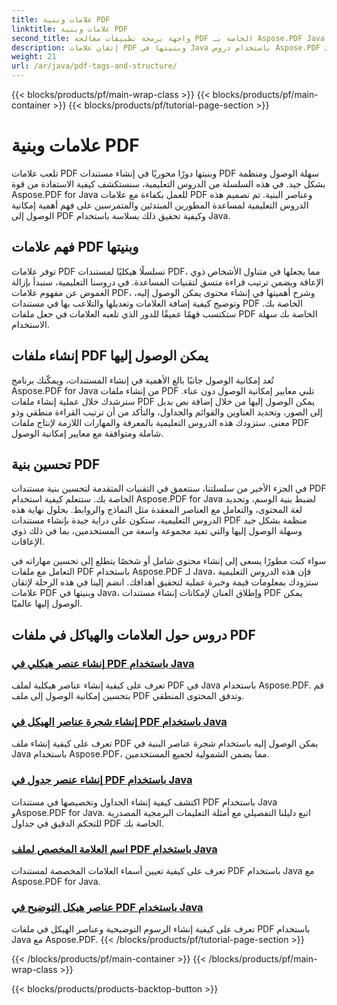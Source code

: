 ```yaml
---
title: علامات وبنية PDF
linktitle: علامات وبنية PDF
second_title: واجهة برمجة تطبيقات معالجة PDF الخاصة بـ Aspose.PDF Java
description: إتقان علامات PDF وبنيتها في Java باستخدام دروس Aspose.PDF لـ Java. أنشئ ملفات PDF منظمة وسهلة الوصول إليها دون عناء.
weight: 21
url: /ar/java/pdf-tags-and-structure/
---
```


{{< blocks/products/pf/main-wrap-class >}}
{{< blocks/products/pf/main-container >}}
{{< blocks/products/pf/tutorial-page-section >}}

# علامات وبنية PDF

تلعب علامات PDF وبنيتها دورًا محوريًا في إنشاء مستندات PDF سهلة الوصول ومنظمة بشكل جيد. في هذه السلسلة من الدروس التعليمية، سنستكشف كيفية الاستفادة من قوة Aspose.PDF for Java للعمل بكفاءة مع علامات PDF وعناصر البنية. تم تصميم هذه الدروس التعليمية لمساعدة المطورين المبتدئين والمتمرسين على فهم أهمية إمكانية الوصول إلى PDF وكيفية تحقيق ذلك بسلاسة باستخدام Java.

## فهم علامات PDF وبنيتها

توفر علامات PDF تسلسلًا هيكليًا لمستندات PDF، مما يجعلها في متناول الأشخاص ذوي الإعاقة ويضمن ترتيب قراءة متسق لتقنيات المساعدة. في دروسنا التعليمية، سنبدأ بإزالة الغموض عن مفهوم علامات PDF، وشرح أهميتها في إنشاء محتوى يمكن الوصول إليه، وتوضيح كيفية إضافة العلامات وتعديلها والتلاعب بها في مستندات PDF الخاصة بك. ستكتسب فهمًا عميقًا للدور الذي تلعبه العلامات في جعل ملفات PDF الخاصة بك سهلة الاستخدام.

## إنشاء ملفات PDF يمكن الوصول إليها

تُعد إمكانية الوصول جانبًا بالغ الأهمية في إنشاء المستندات، ويمكّنك برنامج Aspose.PDF for Java من إنشاء ملفات PDF تلبي معايير إمكانية الوصول دون عناء. سنرشدك خلال عملية إنشاء ملفات PDF يمكن الوصول إليها من خلال إضافة نص بديل إلى الصور، وتحديد العناوين والقوائم والجداول، والتأكد من أن ترتيب القراءة منطقي وذو معنى. ستزودك هذه الدروس التعليمية بالمعرفة والمهارات اللازمة لإنتاج ملفات PDF شاملة ومتوافقة مع معايير إمكانية الوصول.

## تحسين بنية PDF

في الجزء الأخير من سلسلتنا، سنتعمق في التقنيات المتقدمة لتحسين بنية مستندات PDF الخاصة بك. ستتعلم كيفية استخدام Aspose.PDF for Java لضبط بنية الوسم، وتحديد لغة المحتوى، والتعامل مع العناصر المعقدة مثل النماذج والروابط. بحلول نهاية هذه الدروس التعليمية، ستكون على دراية جيدة بإنشاء مستندات PDF منظمة بشكل جيد وسهلة الوصول إليها والتي تفيد مجموعة واسعة من المستخدمين، بما في ذلك ذوي الإعاقات.

سواء كنت مطورًا يسعى إلى إنشاء محتوى شامل أو شخصًا يتطلع إلى تحسين مهاراته في التعامل مع ملفات PDF باستخدام Aspose.PDF لـ Java، فإن هذه الدروس التعليمية ستزودك بمعلومات قيمة وخبرة عملية لتحقيق أهدافك. انضم إلينا في هذه الرحلة لإتقان علامات PDF وبنيتها في Java، وإطلاق العنان لإمكانات إنشاء مستندات PDF يمكن الوصول إليها عالميًا.

## دروس حول العلامات والهياكل في ملفات PDF
### [إنشاء عنصر هيكلي في PDF باستخدام Java](./create-structure-element-in-pdf-using-java/)
تعرف على كيفية إنشاء عناصر هيكلية لملف PDF في Java باستخدام Aspose.PDF. قم بتحسين إمكانية الوصول إلى ملف PDF وتدفق المحتوى المنطقي.
### [إنشاء شجرة عناصر الهيكل في PDF باستخدام Java](./create-structure-element-tree-in-pdf-using-java/)
تعرف على كيفية إنشاء ملف PDF يمكن الوصول إليه باستخدام شجرة عناصر البنية في Java باستخدام Aspose.PDF، مما يضمن الشمولية لجميع المستخدمين.
### [إنشاء عنصر جدول في PDF باستخدام Java](./create-table-element-in-pdf-using-java/)
اكتشف كيفية إنشاء الجداول وتخصيصها في مستندات PDF باستخدام Java وAspose.PDF for Java. اتبع دليلنا التفصيلي مع أمثلة التعليمات البرمجية المصدرية للتحكم الدقيق في جداول PDF الخاصة بك.
### [اسم العلامة المخصص لملف PDF باستخدام Java](./custom-tag-name-for-pdf-using-java/)
تعرف على كيفية تعيين أسماء العلامات المخصصة لمستندات PDF باستخدام Java مع Aspose.PDF for Java.
### [عناصر هيكل التوضيح في PDF باستخدام Java](./illustration-structure-elements-in-pdf-using-java/)
تعرف على كيفية إنشاء الرسوم التوضيحية وعناصر الهيكل في ملفات PDF باستخدام Java مع Aspose.PDF.
{{< /blocks/products/pf/tutorial-page-section >}}

{{< /blocks/products/pf/main-container >}}
{{< /blocks/products/pf/main-wrap-class >}}

{{< blocks/products/products-backtop-button >}}
